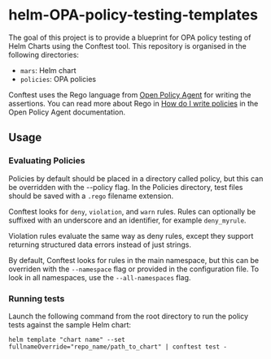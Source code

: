 # helm-OPA-policy-testing-templates

The goal of this project is to provide a blueprint for OPA policy testing of Helm Charts using the Conftest tool.
This repository is organised in the following directories:

- `mars`: Helm chart
- `policies`: OPA policies

Conftest uses the Rego language from [Open Policy Agent](https://www.openpolicyagent.org/) for writing the assertions. You can read more about Rego in [How do I write policies](https://www.openpolicyagent.org/docs/latest/policy-language/) in the Open Policy Agent documentation.

## Usage

### Evaluating Policies
Policies by default should be placed in a directory called policy, but this can be overridden with the --policy flag.
In the Policies directory, test files should be saved with a `.rego` filename extension.

Conftest looks for `deny`, `violation`, and `warn` rules. Rules can optionally be suffixed with an underscore and an identifier, for example `deny_myrule`.

Violation rules evaluate the same way as deny rules, except they support returning structured data errors instead of just strings.

By default, Conftest looks for rules in the main namespace, but this can be overriden with the `--namespace` flag or provided in the configuration file. To look in all namespaces, use the `--all-namespaces` flag.

### Running tests
Launch the following command from the root directory to run the policy tests against the sample Helm chart:

``helm template "chart name" --set fullnameOverride="repo_name/path_to_chart" | conftest test -``
